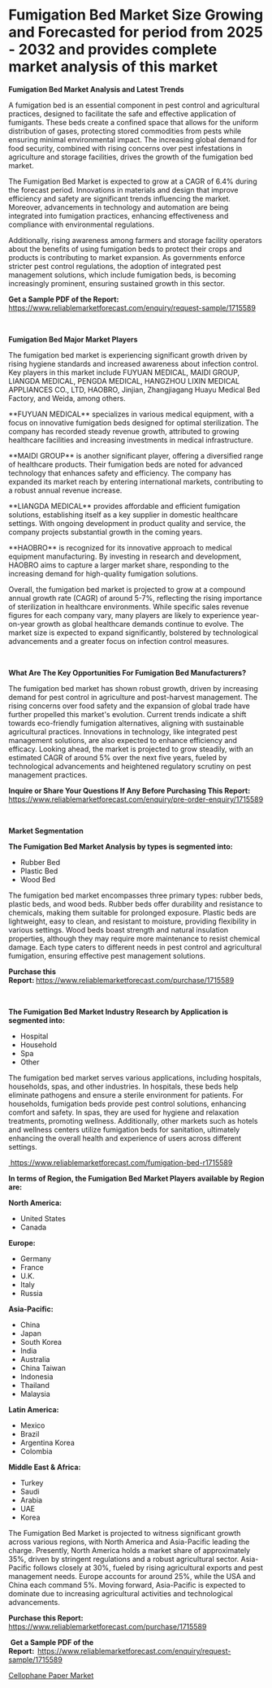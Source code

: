 <p><h1>Fumigation Bed Market Size Growing and Forecasted for period from 2025 - 2032 and provides complete market analysis of this market</h1></p><p><strong>Fumigation Bed Market Analysis and Latest Trends</strong></p>
<p><p>A fumigation bed is an essential component in pest control and agricultural practices, designed to facilitate the safe and effective application of fumigants. These beds create a confined space that allows for the uniform distribution of gases, protecting stored commodities from pests while ensuring minimal environmental impact. The increasing global demand for food security, combined with rising concerns over pest infestations in agriculture and storage facilities, drives the growth of the fumigation bed market. </p><p>The Fumigation Bed Market is expected to grow at a CAGR of 6.4% during the forecast period. Innovations in materials and design that improve efficiency and safety are significant trends influencing the market. Moreover, advancements in technology and automation are being integrated into fumigation practices, enhancing effectiveness and compliance with environmental regulations. </p><p>Additionally, rising awareness among farmers and storage facility operators about the benefits of using fumigation beds to protect their crops and products is contributing to market expansion. As governments enforce stricter pest control regulations, the adoption of integrated pest management solutions, which include fumigation beds, is becoming increasingly prominent, ensuring sustained growth in this sector.</p></p>
<p><strong>Get a Sample PDF of the Report:&nbsp;</strong> <a href="https://www.reliablemarketforecast.com/enquiry/request-sample/1715589?utm_campaign=2533&utm_medium=2&utm_source=Github&utm_content=ia&utm_term=28032025&utm_id=fumigation-bed">https://www.reliablemarketforecast.com/enquiry/request-sample/1715589</a></p>
<p>&nbsp;</p>
<p><strong>Fumigation Bed Major Market Players</strong></p>
<p><p>The fumigation bed market is experiencing significant growth driven by rising hygiene standards and increased awareness about infection control. Key players in this market include FUYUAN MEDICAL, MAIDI GROUP, LIANGDA MEDICAL, PENGDA MEDICAL, HANGZHOU LIXIN MEDICAL APPLIANCES CO., LTD, HAOBRO, Jinjian, Zhangjiagang Huayu Medical Bed Factory, and Weida, among others.</p><p>**FUYUAN MEDICAL** specializes in various medical equipment, with a focus on innovative fumigation beds designed for optimal sterilization. The company has recorded steady revenue growth, attributed to growing healthcare facilities and increasing investments in medical infrastructure.</p><p>**MAIDI GROUP** is another significant player, offering a diversified range of healthcare products. Their fumigation beds are noted for advanced technology that enhances safety and efficiency. The company has expanded its market reach by entering international markets, contributing to a robust annual revenue increase.</p><p>**LIANGDA MEDICAL** provides affordable and efficient fumigation solutions, establishing itself as a key supplier in domestic healthcare settings. With ongoing development in product quality and service, the company projects substantial growth in the coming years.</p><p>**HAOBRO** is recognized for its innovative approach to medical equipment manufacturing. By investing in research and development, HAOBRO aims to capture a larger market share, responding to the increasing demand for high-quality fumigation solutions.</p><p>Overall, the fumigation bed market is projected to grow at a compound annual growth rate (CAGR) of around 5-7%, reflecting the rising importance of sterilization in healthcare environments. While specific sales revenue figures for each company vary, many players are likely to experience year-on-year growth as global healthcare demands continue to evolve. The market size is expected to expand significantly, bolstered by technological advancements and a greater focus on infection control measures.</p></p>
<p>&nbsp;</p>
<p><strong>What Are The Key Opportunities For Fumigation Bed Manufacturers?</strong></p>
<p><p>The fumigation bed market has shown robust growth, driven by increasing demand for pest control in agriculture and post-harvest management. The rising concerns over food safety and the expansion of global trade have further propelled this market's evolution. Current trends indicate a shift towards eco-friendly fumigation alternatives, aligning with sustainable agricultural practices. Innovations in technology, like integrated pest management solutions, are also expected to enhance efficiency and efficacy. Looking ahead, the market is projected to grow steadily, with an estimated CAGR of around 5% over the next five years, fueled by technological advancements and heightened regulatory scrutiny on pest management practices.</p></p>
<p><strong>Inquire or Share Your Questions If Any Before Purchasing This Report:</strong> <a href="https://www.reliablemarketforecast.com/enquiry/pre-order-enquiry/1715589?utm_campaign=2533&utm_medium=2&utm_source=Github&utm_content=ia&utm_term=28032025&utm_id=fumigation-bed">https://www.reliablemarketforecast.com/enquiry/pre-order-enquiry/1715589</a></p>
<p>&nbsp;</p>
<p><strong>Market Segmentation</strong></p>
<p><strong>The Fumigation Bed Market Analysis by types is segmented into:</strong></p>
<p><ul><li>Rubber Bed</li><li>Plastic Bed</li><li>Wood Bed</li></ul></p>
<p><p>The fumigation bed market encompasses three primary types: rubber beds, plastic beds, and wood beds. Rubber beds offer durability and resistance to chemicals, making them suitable for prolonged exposure. Plastic beds are lightweight, easy to clean, and resistant to moisture, providing flexibility in various settings. Wood beds boast strength and natural insulation properties, although they may require more maintenance to resist chemical damage. Each type caters to different needs in pest control and agricultural fumigation, ensuring effective pest management solutions.</p></p>
<p><strong>Purchase this Report:&nbsp;</strong><a href="https://www.reliablemarketforecast.com/purchase/1715589?utm_campaign=2533&utm_medium=2&utm_source=Github&utm_content=ia&utm_term=28032025&utm_id=fumigation-bed">https://www.reliablemarketforecast.com/purchase/1715589</a></p>
<p>&nbsp;</p>
<p><strong>The Fumigation Bed Market Industry Research by Application is segmented into:</strong></p>
<p><ul><li>Hospital</li><li>Household</li><li>Spa</li><li>Other</li></ul></p>
<p><p>The fumigation bed market serves various applications, including hospitals, households, spas, and other industries. In hospitals, these beds help eliminate pathogens and ensure a sterile environment for patients. For households, fumigation beds provide pest control solutions, enhancing comfort and safety. In spas, they are used for hygiene and relaxation treatments, promoting wellness. Additionally, other markets such as hotels and wellness centers utilize fumigation beds for sanitation, ultimately enhancing the overall health and experience of users across different settings.</p></p>
<p><a href="https://www.reliablemarketforecast.com/fumigation-bed-r1715589?utm_campaign=2533&utm_medium=2&utm_source=Github&utm_content=ia&utm_term=28032025&utm_id=fumigation-bed">&nbsp;https://www.reliablemarketforecast.com/fumigation-bed-r1715589</a></p>
<p><strong>In terms of Region, the Fumigation Bed Market Players available by Region are:</strong></p>
<p>
    <p> <strong> North America: </strong>
        <ul>
            <li>United States</li>
            <li>Canada</li>
        </ul>
        </p> 
    <p> <strong> Europe: </strong>
        <ul>
            <li>Germany</li>
            <li>France</li>
            <li>U.K.</li>
            <li>Italy</li>
            <li>Russia</li>
        </ul>
        </p> 
    <p> <strong> Asia-Pacific: </strong>
        <ul>
            <li>China</li>
            <li>Japan</li>
            <li>South Korea</li>
            <li>India</li>
            <li>Australia</li>
            <li>China Taiwan</li>
            <li>Indonesia</li>
            <li>Thailand</li>
            <li>Malaysia</li>
        </ul>
        </p> 
    <p> <strong> Latin America: </strong>
        <ul>
            <li>Mexico</li>
            <li>Brazil</li>
            <li>Argentina Korea</li>
            <li>Colombia</li>
        </ul>
        </p> 
    <p> <strong> Middle East & Africa: </strong>
        <ul>
            <li>Turkey</li>
            <li>Saudi</li>
            <li>Arabia</li>
            <li>UAE</li>
            <li>Korea</li>
        </ul>
    </p>
    </p>
<p><p>The Fumigation Bed Market is projected to witness significant growth across various regions, with North America and Asia-Pacific leading the charge. Presently, North America holds a market share of approximately 35%, driven by stringent regulations and a robust agricultural sector. Asia-Pacific follows closely at 30%, fueled by rising agricultural exports and pest management needs. Europe accounts for around 25%, while the USA and China each command 5%. Moving forward, Asia-Pacific is expected to dominate due to increasing agricultural activities and technological advancements.</p></p>
<p><strong>Purchase this Report: </strong><a href="https://www.reliablemarketforecast.com/purchase/1715589?utm_campaign=2533&utm_medium=2&utm_source=Github&utm_content=ia&utm_term=28032025&utm_id=fumigation-bed">https://www.reliablemarketforecast.com/purchase/1715589</a></p>
<p>&nbsp;<strong>Get a Sample PDF of the Report:&nbsp;&nbsp;</strong><a href="https://www.reliablemarketforecast.com/enquiry/request-sample/1715589?utm_campaign=2533&utm_medium=2&utm_source=Github&utm_content=ia&utm_term=28032025&utm_id=fumigation-bed">https://www.reliablemarketforecast.com/enquiry/request-sample/1715589</a></p>
<p><strong></strong></p>
<p><p><a href="https://github.com/hillsmyung726/Market-Research-Report-List-1/blob/main/cellophane-paper-market.md?utm_campaign=2533&utm_medium=2&utm_source=Github&utm_content=ia&utm_term=28032025&utm_id=fumigation-bed">Cellophane Paper Market</a></p></p>